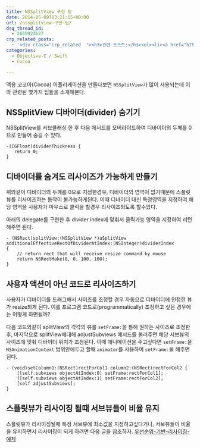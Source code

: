 ```yaml
---
title: NSSplitView 구현 팁
date: 2014-05-08T13:21:15+00:00
url: /nssplitview-구현-팁/
dsq_thread_id:
  - 2669924627
crp_related_posts:
  - '<div class="crp_related  "><h3>관련 포스트:</h3><ul><li><a href="https://www.letmecompile.com/shotcut-linux-server-video-generation/"     class="post-753"><span class="crp_title">Shotcut을 이용하여 리눅스 서버에서 템플릿 기반의 동영상 만들기</span></a></li><li><a href="https://www.letmecompile.com/chrome-extension-with-react/"     class="post-776"><span class="crp_title">크롬 익스텐션 개발 + 리액트 적용하기</span></a></li><li><a href="https://www.letmecompile.com/mysql-innodb-lock-deadlock/"     class="post-763"><span class="crp_title">MySQL InnoDB lock & deadlock 이해하기</span></a></li><li><a href="https://www.letmecompile.com/redis-cluster-sentinel-overview/"     class="post-770"><span class="crp_title">레디스 클러스터, 센티넬 구성 및 동작 방식</span></a></li><li><a href="https://www.letmecompile.com/kafka-consumer-offset-reset/"     class="post-786"><span class="crp_title">카프카(Kafka) Consumer offset reset 방법</span></a></li></ul><div class="crp_clear"></div></div>'
categories:
  - Objective-C / Swift
  - Cocoa

---
```

맥용 코코아(Cocoa) 어플리케이션을 만들다보면 `NSSplitView`가 많이 사용되는데 이와 관련된 몇가지 팁들을 소개해본다.

## NSSplitView 디바이더(divider) 숨기기

NSSplitView를 서브클래싱 한 후 다음 메서드를 오버라이드하여 디바이더의 두께를 0으로 만들어 숨길 수 있다.

    -(CGFloat)dividerThickness {
       return 0;
    }
    

## 디바이더를 숨겨도 리사이즈가 가능하게 만들기

위와같이 디바이더의 두께를 0으로 지정한경우, 디바이더의 영역이 없기때문에 스플릿뷰를 리사이즈하는 동작이 불가능하게된다. 이때 디바이더 대신 특정영역을 지정하여 해당 영역을 사용자가 마우스로 클릭을 할경우 리사이즈되도록 할수있다.

아래의 delegate를 구현한 후 divider index에 맞춰서 클릭가능 영역을 지정하여 리턴해주면 된다.

    - (NSRect)splitView:(NSSplitView *)aSplitView additionalEffectiveRectOfDividerAtIndex:(NSInteger)dividerIndex
    {
        // return rect that will receive resize command by mouse
        return NSRectMake(0, 0, 100, 100);
    }
    

## 사용자 액션이 아닌 코드로 리사이즈하기

사용자가 디바이더를 드래그해서 사이즈를 조정할 경우 자동으로 디바이더에 인접한 뷰가 resize되게 된다. 이를 프로그램 코드로(programmatically) 조정하고 싶은 경우에는 어떻게 하면될까?

다음 코드와같이 splitView의 각각의 뷰를 `setFrame:`을 통해 원하는 사이즈로 조정한 후, 마지막으로 splitView에대해 adjustSubviews 메서드를 불러주면 해당 서브뷰의 사이즈에 맞춰 디바이더 위치가 조정된다. 이때 애니메이션을 주고싶다면 `setFrame:`을 `NSAnimationContext` 범위안에두고 할때 `animator`를 사용하여 `setFrame:`을 해주면 된다.

    - (void)setColumn1:(NSRect)rectForCol1 column2:(NSRect)rectForCol2 {
        [[self.subviews objectAtIndex:0] setFrame:rectForCol1];
        [[self.subviews objectAtIndex:1] setFrame:rectForCol2];     
        [self adjustSubviews];
    }
    

## 스플릿뷰가 리사이징 될때 서브뷰들이 비율 유지

스플릿뷰가 리사이징될때 특정 서브뷰에 최소값을 지정하고싶다거나, 서브뷰들이 비율을 유지하면서 리사이징이 되게 하려면 다음 글을 참조하자. [우선순위-기반-리사이징-예제][1]

 [1]: http://www.letmecompile.com/nssplitview-우선순위-기반-리사이징-예제